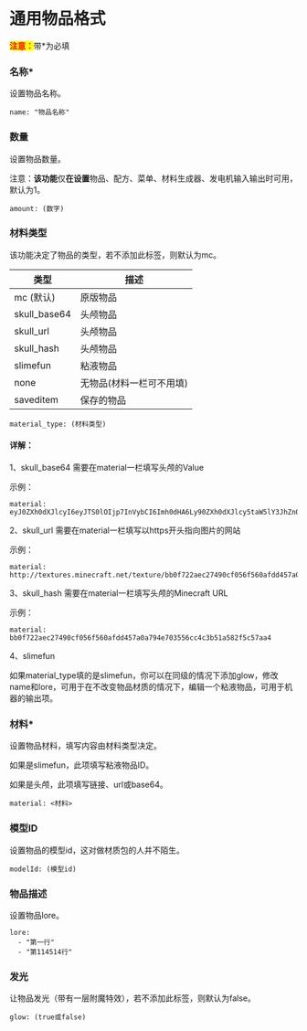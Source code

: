 # 通用物品格式

<mark style="color:red;">**注意：**</mark>带\*为必填

### 名称\*

设置物品名称。

```
name: "物品名称"
```

### 数量

设置物品数量。

注意：**该功能**仅**在设置**物品、配方、菜单、材料生成器、发电机输入输出时可用，默认为1。

```
amount: (数字)
```

### 材料类型

该功能决定了物品的类型，若不添加此标签，则默认为mc。

| 类型                   | 描述             |
| -------------------- | -------------- |
| mc (默认)            | 原版物品 |
| skull\_base64        | 头颅物品 |
| skull\_url           | 头颅物品 |
| skull\_hash          | 头颅物品 |
| slimefun             | 粘液物品 |
| none                 | 无物品(材料一栏可不用填)   |
| saveditem            | 保存的物品 |

```
material_type: (材料类型)
```

#### 详解：

1、skull\_base64 需要在material一栏填写头颅的Value

示例：

```
material: eyJ0ZXh0dXJlcyI6eyJTS0lOIjp7InVybCI6Imh0dHA6Ly90ZXh0dXJlcy5taW5lY3JhZnQubmV0L3RleHR1cmUvYmIwZjcyMmFlYzI3NDkwY2YwNTZmNTYwYWZkZDQ1N2EwYTc5NGU3MDM1NTZjYzRjM2I1MWE1ODJmNWM1N2FhNCJ9fX0=
```

2、skull\_url 需要在material一栏填写以https开头指向图片的网站

示例：

```
material: http://textures.minecraft.net/texture/bb0f722aec27490cf056f560afdd457a0a794e703556cc4c3b51a582f5c57aa4
```

3、skull\_hash 需要在material一栏填写头颅的Minecraft URL

示例：

```
material: bb0f722aec27490cf056f560afdd457a0a794e703556cc4c3b51a582f5c57aa4
```

4、slimefun

如果material_type填的是slimefun，你可以在同级的情况下添加glow，修改name和lore，可用于在不改变物品材质的情况下，编辑一个粘液物品，可用于机器的输出项。

### 材料\*

设置物品材料，填写内容由材料类型决定。

如果是slimefun，此项填写粘液物品ID。

如果是头颅，此项填写链接、url或base64。

```
material: <材料>
```

### 模型ID

设置物品的模型id，这对做材质包的人并不陌生。

```
modelId: (模型id)
```

### 物品描述

设置物品lore。

```
lore:
  - "第一行"
  - "第114514行"
```

### 发光

让物品发光（带有一层附魔特效），若不添加此标签，则默认为false。

```
glow: (true或false)
```

